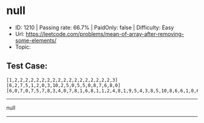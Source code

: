 # null                                                           

* ID: 1210    | Passing rate: 66.7% | PaidOnly: false  | Difficulty: Easy 
* Url: https://leetcode.com/problems/mean-of-array-after-removing-some-elements/ 
* Topic:  

## Test Case:

```
[1,2,2,2,2,2,2,2,2,2,2,2,2,2,2,2,2,2,2,3]
[6,2,7,5,1,2,0,3,10,2,5,0,5,5,0,8,7,6,8,0]
[6,0,7,0,7,5,7,8,3,4,0,7,8,1,6,8,1,1,2,4,8,1,9,5,4,3,8,5,10,8,6,6,1,0,6,10,8,2,3,4]
```

---

null

---